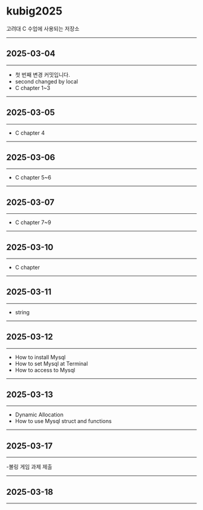 # kubig2025
고려대 C 수업에 사용되는 저장소

---
## 2025-03-04
---

- 첫 번째 변경 커밋입니다.
- second changed by local
- C chapter 1~3

---
## 2025-03-05
---

- C chapter 4

---
## 2025-03-06
---

- C chapter 5~6

---
## 2025-03-07
---

- C chapter 7~9

---
## 2025-03-10
---

- C chapter 

---
## 2025-03-11
---

- string

---
## 2025-03-12
---

- How to install Mysql
- How to set Mysql at Terminal
- How to access to Mysql

---
## 2025-03-13
---

- Dynamic Allocation
- How to use Mysql struct and functions

---
## 2025-03-17
---

-볼링 게임 과제 제출

---
## 2025-03-18
---

